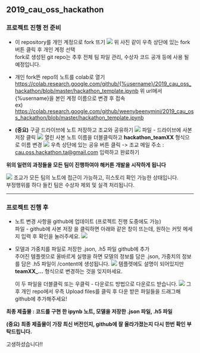 ## 2019_cau_oss_hackathon

### 프로젝트 진행 전 준비

* 이 repository를 개인 계정으로 fork 뜨기
    <img src="https://raw.githubusercontent.com/cauosshackathonta/2019_cau_oss_hackathon/master/image/fork_window.png">
    위 사진 같이 우측 상단에 있는 fork 버튼 클릭 후 개인 계정 선택<br>
    fork로 생성된 git repo는 추후 전체 팀 파일 관리, 수상자 코드 공개 등에 사용 될 예정입니다.
    
* 개인 fork뜬 repo의 노트를 colab로 열기
    https://colab.research.google.com/github/{%username}/2019_cau_oss_hackathon/blob/master/hackathon_template.ipynb
    위 url에서 {%username}을 본인 계정 이름으로 변경 후 접속<br>
    ex)
    https://colab.research.google.com/github/weenybeenymini/2019_cau_oss_hackathon/blob/master/hackathon_template.ipynb 

* **(중요)** 구글 드라이브에 노트 저장하고 조교와 공유하기
    <img src="https://raw.githubusercontent.com/cauosshackathonta/2019_cau_oss_hackathon/master/image/copy_save.png">
    파일 - 드라이브에 사본 저장 클릭
    <img src="https://raw.githubusercontent.com/cauosshackathonta/2019_cau_oss_hackathon/master/image/rename.png">
    열린 사본 노트 이름을 더블클릭하고 **hackathon_teamXX** 형식으로 이름 변경
    <img src="https://raw.githubusercontent.com/cauosshackathonta/2019_cau_oss_hackathon/master/image/share.png">
    우측 상단에 있는 공유 버튼 클릭 -> 조교 메일 주소 : cau.oss.hackathon.ta@gmail.com 입력하고 완료하기 
     
**위의 일련의 과정들을 모든 팀이 진행하여야 해커톤 개발을 시작하게 됩니다**

<img src="https://raw.githubusercontent.com/cauosshackathonta/2019_cau_oss_hackathon/master/image/history.png">
조교가 모든 팀의 노트에 접근이 가능하고, 히스토리 확인 가능한 상태입니다.<br>
부정행위를 하다 들킨 팀은 수상자 제외 및 실격 처리됩니다.

---

### 프로젝트 진행 후 

* 노트 변경 사항을 github에 업데이트 (프로젝트 진행 도중에도 가능)<br>
    파일 - github에 사본 저장 을 클릭하면 아래와 같은 창이 뜨는데, 원하는 커밋 메세지 입력 후 확인을 눌러주세요.
    <img src="https://raw.githubusercontent.com/cauosshackathonta/2019_cau_oss_hackathon/master/image/push_git.png">
    
* 모델과 가중치를 파일로 저장한 .json, .h5 파일 github에 추가<br>
    주어진 템플렛으로 올바르게 실행을 하면 모델의 정보를 담은 .json, 가중치의 정보를 담은 .h5 파일이 /content에 생성됩니다.
    <img src="https://raw.githubusercontent.com/cauosshackathonta/2019_cau_oss_hackathon/master/image/file.png">
    템플렛에도 설명이 되어있지만 **teamXX_...** 형식으로 변경하는 것을 잊지마세요.
    
    이 두 파일을 더블클릭 또는 우클릭 - 다운로드 방법으로 다운로드 받습니다.
    <img src="https://raw.githubusercontent.com/cauosshackathonta/2019_cau_oss_hackathon/master/image/upload.png">
    그 후 개인 repo에서 우측 Upload files를 클릭 후 다운 받은 파일들을 드래그해 github에 추가해주세요!
        
**최종 제출물 : 코드를 구현 한 ipynb 노트, 모델을 저장한 .json 파일, .h5 파일**

**(중요) 최종 제출물이 가장 최신 버전인지, github에 잘 올라가졌는지 다시 한번 확인 부탁드립니다.**

고생하셨습니다!!  
